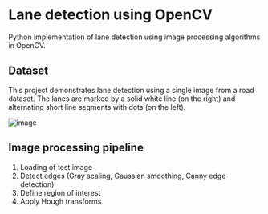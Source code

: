 # Lane detection using OpenCV

Python implementation of lane detection using image processing algorithms in OpenCV.

## Dataset

This project demonstrates lane detection using a single image from a road dataset. The lanes are marked by a solid white line (on the right) and alternating short line segments with dots (on the left).

![image](https://user-images.githubusercontent.com/87779103/137097383-2992fcc2-ff97-46d8-baea-36880c676570.png)


## Image processing pipeline

1. Loading of test image
2. Detect edges (Gray scaling, Gaussian smoothing, Canny edge detection)
3. Define region of interest
4. Apply Hough transforms

